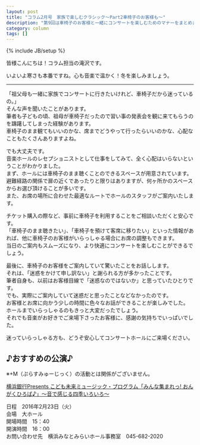 ```yaml
---
layout: post
title: "コラム2月号　家族で楽しむクラシック～Part2車椅子のお客様も～"
description: "第9回は車椅子のお客様と一緒にコンサートを楽しむためのマナーをまとめました。"
category: column
tags: []
---
```


{% include JB/setup %}

皆様こんにちは！コラム担当の滝沢です。

いよいよ寒さも本番ですね。心も音楽で温かく！冬を楽しみましょう。

 

---
 

「祖父母も一緒に家族でコンサートに行きたいけれど、車椅子だから迷っているの。」  
そんな声を聞いたことがあります。  
筆者も子どもの頃、祖母が車椅子だったので習い事の発表会を観に来てもらうのを躊躇してしまった経験があります。  
車椅子のまま観てもいいのかな、席までどうやって行ったらいいのかな、心配なこともたくさんありますよね。

 

でも大丈夫です。  
音楽ホールのレセプショニストとして仕事をしてみて、全く心配はいらないということがわかりました。  
まず、ホールには車椅子のまま聴くことのできるスペースが用意されています。  
避難経路の関係で扉の近くであったりと限りはありますが、何ヶ所かのスペースからお選び頂けることが多いです。  
また、お席の場所に合わせた最適なルートでホールのスタッフがご案内いたします。

 

チケット購入の際など、事前に車椅子を利用することをご相談いただくと安心です。  
「車椅子のまま聴きたい」、「車椅子を預けて客席に移りたい」といった情報があれば、他に車椅子のお客様がいらっしゃる場合にお席の調整もできます。  
当日のご案内もスムーズになり、より快適にコンサートを楽しむことができるでしょう。

 

最後に、車椅子のお客様をご案内していて驚いたことをお話しします。  
それは、「迷惑をかけて申し訳ない」と謝られる方が多かったことです。  
筆者自身も、以前はお客様目線で「迷惑なのではないか」と思っていたひとりです。  
でも、実際にご案内していて迷惑だと思ったことなどなかったのです。  
お客様とお席に向かう少しの時間に色々なお話ができることが楽しみでした。  
ホールまでいらっしゃるのもきっと大変だったでしょう。  
それでも音楽がお好きでご来場下さったお客様に、感謝の気持ちでいっぱいでした。

 

迷っていらっしゃる方も、どうぞ安心してコンサートホールにご来場ください。



## ♪おすすめの公演♪

<span class="inhibit">※+M（ぷらすみゅーじっく）の活動とは関係がございません。</span>


[横浜銀行Presents こども未来ミュージック・プログラム「みんな集まれっ! おんがくひろば♪」～音で感じる四季いろいろ～](http://www.yaf.or.jp/mmh/recommend/2016/02/presents-13.php)

日程　2016年2月23日（火）   
会場　大ホール  
開場時間　15：40  
開演時間　16：00  
お問い合わせ先　横浜みなとみらいホール事務室　045-682-2020